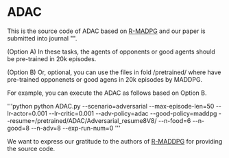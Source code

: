 # ADAC
This is the source code of ADAC based on [R-MADPG](https://proceedings.neurips.cc/paper_files/paper/2020/hash/774412967f19ea61d448977ad9749078-Abstract.html) and our paper is submitted into journal "".

(Option A) In these tasks, the agents of opponents or good agents should be pre-trained in 20k episodes. 

(Option B) Or, optional, you can use the files in fold /pretrained/ where have pre-trained opponenets or good agens in 20k episodes by MADDPG.

For example, you can execute the ADAC as follows based on Option B.

'''python
python ADAC.py  --scenario=adversarial --max-episode-len=50 --lr-actor=0.001 --lr-critic=0.001 --adv-policy=adac  --good-policy=maddpg --resume=/pretrained/ADAC/Adversarial_resume8V8/ --n-food=6 --n-good=8 --n-adv=8 --exp-run-num=0
'''

We want to express our gratitude to the authors of [R-MADDPG](https://proceedings.neurips.cc/paper_files/paper/2020/hash/774412967f19ea61d448977ad9749078-Abstract.html) for providing the source code.
